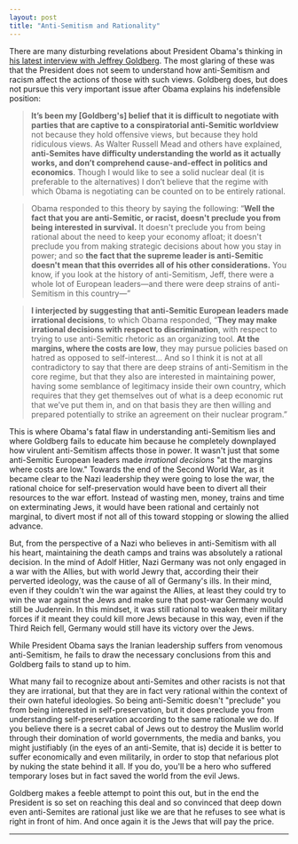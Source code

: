 ```yaml
---
layout: post
title: "Anti-Semitism and Rationality"
---
```


There are many disturbing revelations about President Obama's thinking in [his latest interview with Jeffrey Goldberg](http://www.theatlantic.com/international/archive/2015/05/obama-interview-iran-isis-israel/393782/). The most glaring of these was that the President does not seem to understand how anti-Semitism and racism affect the actions of those with such views. Goldberg does, but does not pursue this very important issue after Obama explains his indefensible position:

>**It’s been my [Goldberg's] belief that it is difficult to negotiate with parties that are captive to a conspiratorial anti-Semitic worldview** not because they hold offensive views, but because they hold ridiculous views. As Walter Russell Mead and others have explained, **anti-Semites have difficulty understanding the world as it actually works, and don’t comprehend cause-and-effect in politics and economics**. Though I would like to see a solid nuclear deal (it is preferable to the alternatives) I don’t believe that the regime with which Obama is negotiating can be counted on to be entirely rational.

>Obama responded to this theory by saying the following: “**Well the fact that you are anti-Semitic, or racist, doesn't preclude you from being interested in survival.** It doesn't preclude you from being rational about the need to keep your economy afloat; it doesn't preclude you from making strategic decisions about how you stay in power; and so **the fact that the supreme leader is anti-Semitic doesn't mean that this overrides all of his other considerations.** You know, if you look at the history of anti-Semitism, Jeff, there were a whole lot of European leaders—and there were deep strains of anti-Semitism in this country—”

>**I interjected by suggesting that anti-Semitic European leaders made irrational decisions**, to which Obama responded, “**They may make irrational decisions with respect to discrimination**, with respect to trying to use anti-Semitic rhetoric as an organizing tool. **At the margins, where the costs are low**, they may pursue policies based on hatred as opposed to self-interest... And so I think it is not at all contradictory to say that there are deep strains of anti-Semitism in the core regime, but that they also are interested in maintaining power, having some semblance of legitimacy inside their own country, which requires that they get themselves out of what is a deep economic rut that we’ve put them in, and on that basis they are then willing and prepared potentially to strike an agreement on their nuclear program.”


This is where Obama's fatal flaw in understanding anti-Semitism lies and where Goldberg fails to educate him because he completely downplayed how virulent anti-Semitism affects those in power. It wasn't just that some anti-Semitic European leaders made *irrational decisions* "at the margins where costs are low." Towards the end of the Second World War, as it became clear to the Nazi leadership they were going to lose the war, the rational choice for self-preservation would have been to divert all their resources to the war effort. Instead of wasting men, money, trains and time on exterminating Jews, it would have been rational and certainly not marginal, to divert most if not all of this toward stopping or slowing the allied advance.



But, from the perspective of a Nazi who believes in anti-Semitism with all his heart, maintaining the death camps and trains was absolutely a rational decision. In the mind of Adolf Hitler, Nazi Germany was not only engaged in a war with the Allies, but with world Jewry that, according their their perverted ideology, was the cause of all of Germany's ills. In their mind, even if they couldn't win the war against the Allies, at least they could try to win the war against the Jews and make sure that post-war Germany would still be Judenrein. In this mindset, it was still rational to weaken their military forces if it meant they could kill more Jews because in this way, even if the Third Reich fell, Germany would still have its victory over the Jews.



While President Obama says the Iranian leadership suffers from venomous anti-Semitism, he fails to draw the necessary conclusions from this and Goldberg fails to stand up to him.



What many fail to recognize about anti-Semites and other racists is not that they are irrational, but that they are in fact very rational within the context of their own hateful ideologies. So being anti-Semitic doesn't "preclude" you from being interested in self-preservation, but it does preclude you from understanding self-preservation according to the same rationale we do. If you believe there is a secret cabal of Jews out to destroy the Muslim world through their domination of world governments, the media and banks, you might justifiably (in the eyes of an anti-Semite, that is) decide it is better to suffer economically and even militarily, in order to stop that nefarious plot by nuking the state behind it all. If you do, you'll be a hero who suffered temporary loses but in fact saved the world from the evil Jews.



Goldberg makes a feeble attempt to point this out, but in the end the President is so set on reaching this deal and so convinced that deep down even anti-Semites are rational just like we are that he refuses to see what is right in front of him. And once again it is the Jews that will pay the price.
____

